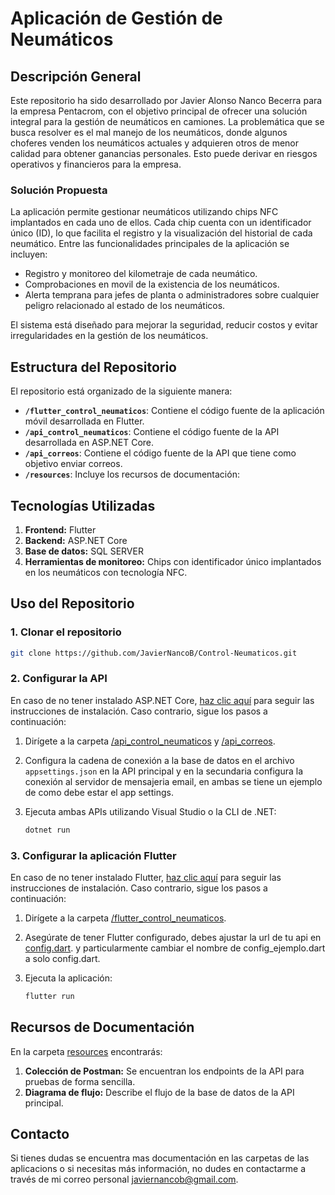 # Aplicación de Gestión de Neumáticos

## Descripción General
Este repositorio ha sido desarrollado por Javier Alonso Nanco Becerra para la empresa Pentacrom, con el objetivo principal de ofrecer una solución integral para la gestión de neumáticos en camiones. La problemática que se busca resolver es el mal manejo de los neumáticos, donde algunos choferes venden los neumáticos actuales y adquieren otros de menor calidad para obtener ganancias personales. Esto puede derivar en riesgos operativos y financieros para la empresa.

### Solución Propuesta
La aplicación permite gestionar neumáticos utilizando chips NFC implantados en cada uno de ellos. Cada chip cuenta con un identificador único (ID), lo que facilita el registro y la visualización del historial de cada neumático. Entre las funcionalidades principales de la aplicación se incluyen:

- Registro y monitoreo del kilometraje de cada neumático.
- Comprobaciones en movil de la existencia de los neumáticos.
- Alerta temprana para jefes de planta o administradores sobre cualquier peligro relacionado al estado de los neumáticos.

El sistema está diseñado para mejorar la seguridad, reducir costos y evitar irregularidades en la gestión de los neumáticos.

## Estructura del Repositorio
El repositorio está organizado de la siguiente manera:

- **`/flutter_control_neumaticos`**: Contiene el código fuente de la aplicación móvil desarrollada en Flutter.
- **`/api_control_neumaticos`**: Contiene el código fuente de la API desarrollada en ASP.NET Core.
- **`/api_correos`**: Contiene el código fuente de la API que tiene como objetivo enviar correos.
- **`/resources`**: Incluye los recursos de documentación:

## Tecnologías Utilizadas

1. **Frontend:** Flutter
2. **Backend:** ASP.NET Core
3. **Base de datos:** SQL SERVER
4. **Herramientas de monitoreo:** Chips con identificador único implantados en los neumáticos con tecnología NFC.

## Uso del Repositorio

### 1. Clonar el repositorio

```bash
git clone https://github.com/JavierNancoB/Control-Neumaticos.git
```

### 2. Configurar la API
En caso de no tener instalado ASP.NET Core, [haz clic aquí](./api_control_neumaticos/README.md) para seguir las instrucciones de instalación. Caso contrario, sigue los pasos a continuación:
1. Dirígete a la carpeta [/api_control_neumaticos](/api_control_neumaticos) y [/api_correos](/api_correos).
2. Configura la cadena de conexión a la base de datos en el archivo `appsettings.json` en la API principal y en la secundaria configura la conexión al servidor de mensajeria email, en ambas se tiene un ejemplo de como debe estar el app settings.
3. Ejecuta ambas APIs utilizando Visual Studio o la CLI de .NET:

   ```bash
   dotnet run
   ```

### 3. Configurar la aplicación Flutter
En caso de no tener instalado Flutter, [haz clic aquí](./flutter_control_neumaticos/README.md) para seguir las instrucciones de instalación. Caso contrario, sigue los pasos a continuación:
1. Dirígete a la carpeta [/flutter_control_neumaticos](/flutter_control_neumaticos).
2. Asegúrate de tener Flutter configurado, debes ajustar la url de tu api en [config.dart](./flutter_control_neumaticos/lib/models/config_ejemplo.dart). y particularmente cambiar el nombre de config_ejemplo.dart a solo config.dart.
3. Ejecuta la aplicación:

   ```bash
   flutter run
   ```

## Recursos de Documentación
En la carpeta [resources](./resources/README.md) encontrarás:

1. **Colección de Postman:** Se encuentran los endpoints de la API para pruebas de forma sencilla.
2. **Diagrama de flujo:** Describe el flujo de la base de datos de la API principal.

## Contacto
Si tienes dudas se encuentra mas documentación en las carpetas de las aplicacions o si necesitas más información, no dudes en contactarme a través de mi correo personal javiernancob@gmail.com.
